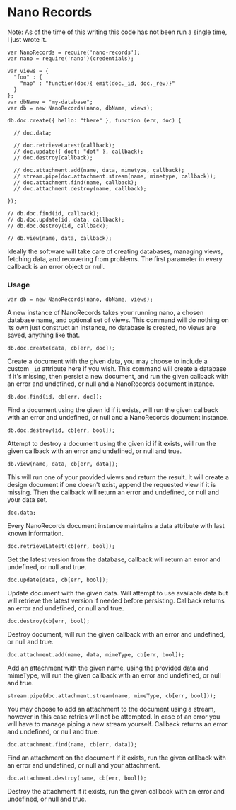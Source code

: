 Nano Records
===

Note: As of the time of this writing this code has not been run a single time, I just wrote it.

    var NanoRecords = require('nano-records');
    var nano = require('nano')(credentials);
    
    var views = {
      "foo" : {
        "map" : "function(doc){ emit(doc._id, doc._rev)}"
      }
    };
    var dbName = "my-database";
    var db = new NanoRecords(nano, dbName, views);
    
    db.doc.create({ hello: "there" }, function (err, doc) {
      
      // doc.data;
      
      // doc.retrieveLatest(callback);
      // doc.update({ doot: "dot" }, callback);
      // doc.destroy(callback);
      
      // doc.attachment.add(name, data, mimetype, callback);
      // stream.pipe(doc.attachment.stream(name, mimetype, callback));
      // doc.attachment.find(name, callback);
      // doc.attachment.destroy(name, callback);
      
    });
    
    // db.doc.find(id, callback);
    // db.doc.update(id, data, callback);
    // db.doc.destroy(id, callback);
    
    // db.view(name, data, callback);

Ideally the software will take care of creating databases, managing views, fetching data, and recovering from problems. The first parameter in every callback is an error object or null.

### Usage

    var db = new NanoRecords(nano, dbName, views);

A new instance of NanoRecords takes your running nano, a chosen database name, and optional set of views. This command will do nothing on its own just construct an instance, no database is created, no views are saved, anything like that.

    db.doc.create(data, cb[err, doc]);

Create a document with the given data, you may choose to include a custom `_id` attribute here if you wish. This command will create a database if it's missing, then persist a new document, and run the given callback with an error and undefined, or null and a NanoRecords document instance.

    db.doc.find(id, cb[err, doc]);

Find a document using the given id if it exists, will run the given callback with an error and undefined, or null and a NanoRecords document instance.

    db.doc.destroy(id, cb[err, bool]);

Attempt to destroy a document using the given id if it exists, will run the given callback with an error and undefined, or null and true.

    db.view(name, data, cb[err, data]);

This will run one of your provided views and return the result. It will create a design document if one doesn't exist, append the requested view if it is missing. Then the callback will return an error and undefined, or null and your data set.

    doc.data;

Every NanoRecords document instance maintains a data attribute with last known information.

    doc.retrieveLatest(cb[err, bool]);

Get the latest version from the database, callback will return an error and undefined, or null and true.

    doc.update(data, cb[err, bool]);

Update document with the given data. Will attempt to use available data but will retrieve the latest version if needed before persisting. Callback returns an error and undefined, or null and true.

    doc.destroy(cb[err, bool);

Destroy document, will run the given callback with an error and undefined, or null and true.

    doc.attachment.add(name, data, mimeType, cb[err, bool]);

Add an attachment with the given name, using the provided data and mimeType, will run the given callback with an error and undefined, or null and true.

    stream.pipe(doc.attachment.stream(name, mimeType, cb[err, bool]));

You may choose to add an attachment to the document using a stream, however in this case retries will not be attempted. In case of an error you will have to manage piping a new stream yourself. Callback returns an error and undefined, or null and true.

    doc.attachment.find(name, cb[err, data]);

Find an attachment on the document if it exists, run the given callback with an error and undefined, or null and your attachment.

    doc.attachment.destroy(name, cb[err, bool]);

Destroy the attachment if it exists, run the given callback with an error and undefined, or null and true.


